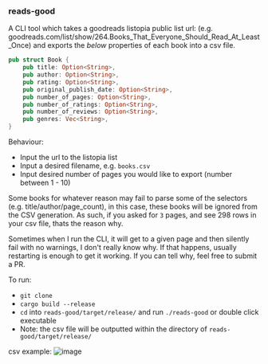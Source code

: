 ### reads-good

A CLI tool which takes a goodreads listopia public list url:
(e.g. goodreads.com/list/show/264.Books_That_Everyone_Should_Read_At_Least_Once)
and exports the *below* properties of each book into a csv file.


```rust
pub struct Book {
    pub title: Option<String>,
    pub author: Option<String>,
    pub rating: Option<String>,
    pub original_publish_date: Option<String>,
    pub number_of_pages: Option<String>,
    pub number_of_ratings: Option<String>,
    pub number_of_reviews: Option<String>,
    pub genres: Vec<String>,
}
```

Behaviour:
- Input the url to the listopia list
- Input a desired filename, e.g. `books.csv`
- Input desired number of pages you would like to export (number between 1 - 10)

Some books for whatever reason may fail to parse some of the selectors (e.g. title/author/page_count), in this case, these books will be ignored from the CSV generation.
As such, if you asked for `3` pages, and see 298 rows in your csv file, thats the reason why.

Sometimes when I run the CLI, it will get to a given page and then silently fail with no warnings, I don't really know why. If that happens,
usually restarting is enough to get it working. If you can tell why, feel free to submit a PR.

To run:
- `git clone`
- `cargo build --release`
- `cd` into `reads-good/target/release/` and run `./reads-good` or double click executable
- Note: the csv file will be outputted within the directory of `reads-good/target/release/`

csv example:
![image](https://github.com/user-attachments/assets/faae5e90-35e1-48da-8195-9b6b27cda36d)
